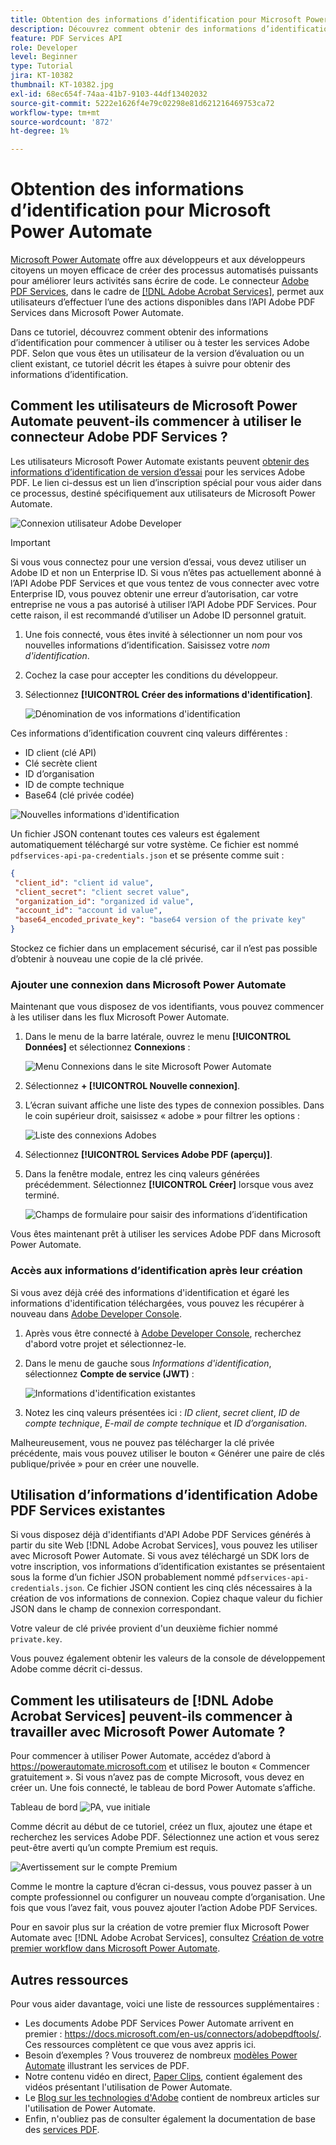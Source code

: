 ```yaml
---
title: Obtention des informations d’identification pour Microsoft Power Automate
description: Découvrez comment obtenir des informations d’identification pour commencer à utiliser ou tester les services Adobe PDF
feature: PDF Services API
role: Developer
level: Beginner
type: Tutorial
jira: KT-10382
thumbnail: KT-10382.jpg
exl-id: 68ec654f-74aa-41b7-9103-44df13402032
source-git-commit: 5222e1626f4e79c02298e81d621216469753ca72
workflow-type: tm+mt
source-wordcount: '872'
ht-degree: 1%

---
```


# Obtention des informations d’identification pour Microsoft Power Automate

[Microsoft Power Automate](https://powerautomate.microsoft.com/) offre aux développeurs et aux développeurs citoyens un moyen efficace de créer des processus automatisés puissants pour améliorer leurs activités sans écrire de code. Le connecteur [Adobe PDF Services](https://us.flow.microsoft.com/en-us/connectors/shared_adobepdftools/adobe-pdf-services/), dans le cadre de [[!DNL Adobe Acrobat Services]](https://developer.adobe.com/document-services), permet aux utilisateurs d’effectuer l’une des actions disponibles dans l’API Adobe PDF Services dans Microsoft Power Automate.

Dans ce tutoriel, découvrez comment obtenir des informations d’identification pour commencer à utiliser ou à tester les services Adobe PDF. Selon que vous êtes un utilisateur de la version d’évaluation ou un client existant, ce tutoriel décrit les étapes à suivre pour obtenir des informations d’identification.

## Comment les utilisateurs de Microsoft Power Automate peuvent-ils commencer à utiliser le connecteur Adobe PDF Services ?

Les utilisateurs Microsoft Power Automate existants peuvent [obtenir des informations d’identification de version d’essai](https://www.adobe.com/go/powerautomate_getstarted_fr) pour les services Adobe PDF. Le lien ci-dessus est un lien d’inscription spécial pour vous aider dans ce processus, destiné spécifiquement aux utilisateurs de Microsoft Power Automate.

![Connexion utilisateur Adobe Developer](assets/credentials_1.png)


>[!IMPORTANT]
> Si vous vous connectez pour une version d’essai, vous devez utiliser un Adobe ID et non un Enterprise ID. Si vous n’êtes pas actuellement abonné à l’API Adobe PDF Services et que vous tentez de vous connecter avec votre Enterprise ID, vous pouvez obtenir une erreur d’autorisation, car votre entreprise ne vous a pas autorisé à utiliser l’API Adobe PDF Services. Pour cette raison, il est recommandé d’utiliser un Adobe ID personnel gratuit.
>

1. Une fois connecté, vous êtes invité à sélectionner un nom pour vos nouvelles informations d’identification. Saisissez votre *nom d&#39;identification*.
1. Cochez la case pour accepter les conditions du développeur.
1. Sélectionnez **[!UICONTROL Créer des informations d&#39;identification]**.

   ![Dénomination de vos informations d&#39;identification](assets/credentials_2.png)

Ces informations d’identification couvrent cinq valeurs différentes :

* ID client (clé API)
* Clé secrète client
* ID d’organisation
* ID de compte technique
* Base64 (clé privée codée)

![Nouvelles informations d&#39;identification](assets/credentials_3.png)

Un fichier JSON contenant toutes ces valeurs est également automatiquement téléchargé sur votre système. Ce fichier est nommé `pdfservices-api-pa-credentials.json` et se présente comme suit :

```json
{
 "client_id": "client id value",
 "client_secret": "client secret value",
 "organization_id": "organized id value",
 "account_id": "account id value",
 "base64_encoded_private_key": "base64 version of the private key"
}
```

Stockez ce fichier dans un emplacement sécurisé, car il n’est pas possible d’obtenir à nouveau une copie de la clé privée.

### Ajouter une connexion dans Microsoft Power Automate

Maintenant que vous disposez de vos identifiants, vous pouvez commencer à les utiliser dans les flux Microsoft Power Automate.

1. Dans le menu de la barre latérale, ouvrez le menu **[!UICONTROL Données]** et sélectionnez **Connexions** :

   ![Menu Connexions dans le site Microsoft Power Automate](assets/credentials_4.png)

1. Sélectionnez **+ [!UICONTROL Nouvelle connexion]**.

1. L’écran suivant affiche une liste des types de connexion possibles. Dans le coin supérieur droit, saisissez « adobe » pour filtrer les options :

   ![Liste des connexions Adobes](assets/credentials_5.png)

1. Sélectionnez **[!UICONTROL Services Adobe PDF (aperçu)]**.
1. Dans la fenêtre modale, entrez les cinq valeurs générées précédemment. Sélectionnez **[!UICONTROL Créer]** lorsque vous avez terminé.

   ![Champs de formulaire pour saisir des informations d’identification](assets/credentials_6.png)

Vous êtes maintenant prêt à utiliser les services Adobe PDF dans Microsoft Power Automate.

### Accès aux informations d’identification après leur création

Si vous avez déjà créé des informations d&#39;identification et égaré les informations d&#39;identification téléchargées, vous pouvez les récupérer à nouveau dans [Adobe Developer Console](https://developer.adobe.com/console).

1. Après vous être connecté à [Adobe Developer Console](https://developer.adobe.com/console), recherchez d&#39;abord votre projet et sélectionnez-le.
1. Dans le menu de gauche sous *Informations d&#39;identification*, sélectionnez **Compte de service (JWT)** :

   ![Informations d&#39;identification existantes](assets/credentials_7.png)

1. Notez les cinq valeurs présentées ici : *ID client*, *secret client*, *ID de compte technique*, *E-mail de compte technique* et *ID d’organisation*.

Malheureusement, vous ne pouvez pas télécharger la clé privée précédente, mais vous pouvez utiliser le bouton « Générer une paire de clés publique/privée » pour en créer une nouvelle.

## Utilisation d’informations d’identification Adobe PDF Services existantes

Si vous disposez déjà d&#39;identifiants d&#39;API Adobe PDF Services générés à partir du site Web [!DNL Adobe Acrobat Services], vous pouvez les utiliser avec Microsoft Power Automate. Si vous avez téléchargé un SDK lors de votre inscription, vos informations d’identification existantes se présentaient sous la forme d’un fichier JSON probablement nommé `pdfservices-api-credentials.json`. Ce fichier JSON contient les cinq clés nécessaires à la création de vos informations de connexion. Copiez chaque valeur du fichier JSON dans le champ de connexion correspondant.

Votre valeur de clé privée provient d&#39;un deuxième fichier nommé `private.key`.

Vous pouvez également obtenir les valeurs de la console de développement Adobe comme décrit ci-dessus.

## Comment les utilisateurs de [!DNL Adobe Acrobat Services] peuvent-ils commencer à travailler avec Microsoft Power Automate ?

Pour commencer à utiliser Power Automate, accédez d’abord à <https://powerautomate.microsoft.com> et utilisez le bouton « Commencer gratuitement ». Si vous n’avez pas de compte Microsoft, vous devez en créer un. Une fois connecté, le tableau de bord Power Automate s’affiche.

Tableau de bord ![PA, vue initiale](assets/credentials_8.png)

Comme décrit au début de ce tutoriel, créez un flux, ajoutez une étape et recherchez les services Adobe PDF. Sélectionnez une action et vous serez peut-être averti qu’un compte Premium est requis.

![Avertissement sur le compte Premium](assets/credentials_9.png)

Comme le montre la capture d’écran ci-dessus, vous pouvez passer à un compte professionnel ou configurer un nouveau compte d’organisation. Une fois que vous l’avez fait, vous pouvez ajouter l’action Adobe PDF Services.

Pour en savoir plus sur la création de votre premier flux Microsoft Power Automate avec [!DNL Adobe Acrobat Services], consultez [Création de votre premier workflow dans Microsoft Power Automate](https://experienceleague.adobe.com/docs/document-services/tutorials/pdfservices/create-workflow-power-automate.html).

## Autres ressources

Pour vous aider davantage, voici une liste de ressources supplémentaires :

* Les documents Adobe PDF Services Power Automate arrivent en premier : <https://docs.microsoft.com/en-us/connectors/adobepdftools/>. Ces ressources complètent ce que vous avez appris ici.
* Besoin d’exemples ? Vous trouverez de nombreux [modèles Power Automate](https://powerautomate.microsoft.com/en-us/connectors/details/shared_adobepdftools/adobe-pdf-services/) illustrant les services de PDF.
* Notre contenu vidéo en direct, [Paper Clips](https://www.youtube.com/playlist?list=PLcVEYUqU7VRe4sT-Bf8flvRz1XXUyGmtF), contient également des vidéos présentant l&#39;utilisation de Power Automate.
* Le [Blog sur les technologies d&#39;Adobe](https://medium.com/adobetech/tagged/microsoft-power-automate) contient de nombreux articles sur l&#39;utilisation de Power Automate.
* Enfin, n&#39;oubliez pas de consulter également la documentation de base des [services PDF](https://developer.adobe.com/document-services/docs/overview/).
